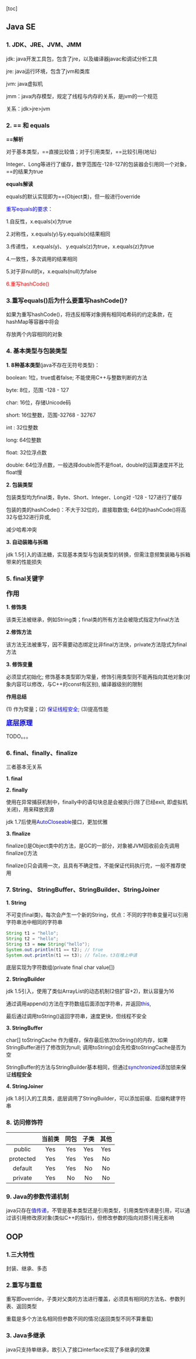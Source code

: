 [toc]

## Java SE

### 1. JDK、JRE、JVM、JMM

jdk: java开发工具包，包含了jre，以及编译器javac和调试分析工具

jre: java运行环境，包含了jvm和类库

jvm: java虚拟机

jmm：java内存模型，规定了线程与内存的关系，是jvm的一个规范

关系：jdk>jre>jvm



### 2. == 和 equals

**==解析**

对于基本类型，==直接比较值；对于引用类型，==比较引用(地址)

Integer、Long等进行了缓存，数字范围在-128-127的包装器会引用同一个对象，==的结果为true

**equals解读**

equals的默认实现即为==(Object类)，但一般进行override

<font color=blue>重写equals的要求：</font>

1.自反性，x.equals(x)为true

2.对称性，x.equals(y)与y.equals(x)结果相同

3.传递性， x.equals(y)、 y.equals(z)为true，x.equals(z)为true

4.一致性，多次调用的结果相同

5.对于非null的x，x.equals(null)为false

<font color=red>6.重写hashCode()</font>



### 3.重写equals()后为什么要重写hashCode()?

如果为重写hashCode()，将违反相等对象拥有相同哈希码的约定条款，在hashMap等容器中将会

存放两个内容相同的对象



### 4. 基本类型与包装类型

**1. 8种基本类型**(java不存在无符号类型)：

boolean: 1位，true或者false; 不能使用C++与整数判断的方法

byte: 8位，范围 -128 - 127

char: 16位，存储Unicode码

short: 16位整数，范围-32768 - 32767

int : 32位整数

long: 64位整数

float: 32位浮点数

double: 64位浮点数，一般选择double而不是float，double的运算速度并不比float慢

**2. 包装类型**

包装类型均为final类，Byte、Short、Integer、Long对 -128 - 127进行了缓存

包装的类的hashCode()：不大于32位的，直接取数值; 64位的hashCode()将高32与低32进行异或,

减少哈希冲突

**3. 自动装箱与拆箱**

jdk 1.5引入的语法糖，实现基本类型与包装类型的转换，但需注意频繁装箱与拆箱带来的性能损失



### 5. final关键字

**<font size=4px>作用</font>**

**1. 修饰类**

该类无法被继承，例如String类；final类的所有方法会被隐式指定为final方法

**2.修饰方法**

该方法无法被重写，因不需要动态绑定比非final方法快，private方法隐式为final方法

**3. 修饰变量**

必须显式初始化; 修饰基本类型即为常量，修饰引用类型则不能再指向其他对象(对象内容可以修改，与C++的const有区别), 编译器级别的限制

**作用总结**

(1) 作为常量；(2) <font color=blue>保证线程安全</font>; (3)提高性能



**<font size=4px color=blue>底层原理</font>**

TODO。。。



### 6. final、finally、finalize

三者基本无关系

**1. final**

**2. finally**

使用在异常捕获机制中，finally中的语句块总是会被执行(除了已经exit, 即虚拟机关闭)，用来释放资源

jdk 1.7后使用<font color=blue>AutoCloseable</font>接口，更加优雅

**3. fInalize**

finalize()是Object类中的方法，是GC的一部分，对象被JVM回收前会先调用finalize()方法

finalize()只会调用一次，且具有不确定性，不能保证代码执行完，一般不推荐使用



### 7. String、 StringBuffer、StringBuilder、StringJoiner

**1. String**

不可变(final类)，每次会产生一个新的String，优点：不同的字符串变量可以引用字符串池中相同的字符串

```java
String t1 = "hello";
String t2 = "hello";
String t3 = new String("hello");
System.out.println(t1 == t2); // true
System.out.println(t1 == t3); // false，t3在堆上申请
```

底层实现为字符数组(private final char value[])

**2. StringBuilder**

jdk 1.5引入，使用了类似ArrayList的动态机制(2倍扩容+2)，默认容量为16

通过调用append()方法在字符数组后面添加字符串，并返回<font color=blue>this</font>,

最后通过调用toString()返回字符串，速度更快，但线程不安全

**3. StringBuffer**

char[] toStringCache 作为缓存，保存最后依次toString()的内存，如果StringBuffer进行了修改则为null; 调用toString()会先检查toStringCache是否为空

StringBuffer的方法与StringBuilder基本相同，但通过<font color=blue>synchronized</font>添加锁来保证**线程安全**

**4. StringJoiner**

jdk 1.8引入的工具类，底层调用了StringBuilder，可以添加前缀、后缀构建字符串



### 8. 访问修饰符

|           | 当前类 | 同包 | 子类 | 其他 |
| :-------: | :----: | :--: | :--: | :--: |
|  public   |  Yes   | Yes  | Yes  | Yes  |
| protected |  Yes   | Yes  | Yes  |  No  |
|  default  |  Yes   | Yes  |  No  |  No  |
|  private  |  Yes   |  No  |  No  |  No  |



### 9. Java的参数传递机制

java只存在<font color=blue>值传递</font>，不管是基本类型还是引用类型，引用类型传递是引用，可以通过该引用修改原对象(类似C++的指针)，但修改参数的指向对原引用无影响



## OOP

### 1.三大特性

封装、继承、多态

###  2.重写与重载

重写即override，子类对父类的方法进行覆盖，必须具有相同的方法名、参数列表、返回类型

重载是多个方法名相同但参数不同的情况(返回类型不同不算重载)

### 3. Java多继承

java只支持单继承，故引入了接口interface实现了多继承的效果

